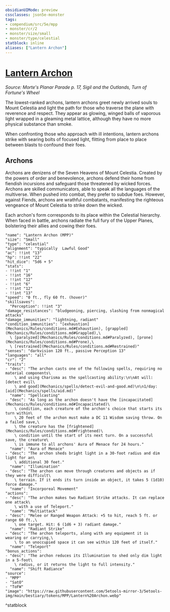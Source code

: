 ```yaml
---
obsidianUIMode: preview
cssclasses: json5e-monster
tags:
- compendium/src/5e/mpp
- monster/cr/2
- monster/size/small
- monster/type/celestial
statblock: inline
aliases: ["Lantern Archon"]
---
```

# [Lantern Archon](Mechanics\bestiary\celestial/lantern-archon-mpp.md)
*Source: Morte's Planar Parade p. 17, Sigil and the Outlands, Turn of Fortune's Wheel*  

The lowest-ranked archons, lantern archons greet newly arrived souls to Mount Celestia and light the path for those who traverse the plane with reverence and respect. They appear as glowing, winged balls of vaporous light wrapped in a gleaming metal lattice, although they have no more physical substance than smoke.

When confronting those who approach with ill intentions, lantern archons strike with searing bolts of focused light, flitting from place to place between blasts to confound their foes.

## Archons

Archons are denizens of the Seven Heavens of Mount Celestia. Created by the powers of order and benevolence, archons defend their home from fiendish incursions and safeguard those threatened by wicked forces. Archons are skilled communicators, able to speak all the languages of the multiverse. When pushed into combat, they prefer to subdue foes. However, against Fiends, archons are wrathful combatants, manifesting the righteous vengeance of Mount Celestia to strike down the wicked.

Each archon's form corresponds to its place within the Celestial hierarchy. When faced in battle, archons radiate the full fury of the Upper Planes, bolstering their allies and cowing their foes.

```statblock
"name": "Lantern Archon (MPP)"
"size": "Small"
"type": "celestial"
"alignment": "typically  Lawful Good"
"ac": !!int "13"
"hp": !!int "22"
"hit_dice": "5d6 + 5"
"stats":
- !!int "1"
- !!int "16"
- !!int "12"
- !!int "6"
- !!int "12"
- !!int "13"
"speed": "0 ft., fly 60 ft. (hover)"
"skillsaves":
  "Perception": !!int "3"
"damage_resistances": "bludgeoning, piercing, slashing from nonmagical attacks"
"damage_immunities": "lightning, radiant"
"condition_immunities": "[exhaustion](Mechanics/Rules/conditions.md#Exhaustion), [grappled](Mechanics/Rules/conditions.md#Grappled),\
  \ [paralyzed](Mechanics/Rules/conditions.md#Paralyzed), [prone](Mechanics/Rules/conditions.md#Prone),\
  \ [restrained](Mechanics/Rules/conditions.md#Restrained)"
"senses": "darkvision 120 ft., passive Perception 13"
"languages": "all"
"cr": "2"
"traits":
- "desc": "The archon casts one of the following spells, requiring no material components\
    \ and using Charisma as the spellcasting ability:\n\nAt will: [detect evil\
    \ and good](Mechanics/spells/detect-evil-and-good.md)\n\n1/day: [aid](Mechanics/spells/aid.md)"
  "name": "Spellcasting"
- "desc": "As long as the archon doesn't have the [incapacitated](Mechanics/Rules/conditions.md#Incapacitated)\
    \ condition, each creature of the archon's choice that starts its turn within\
    \ 20 feet of the archon must make a DC 11 Wisdom saving throw. On a failed save,\
    \ the creature has the [frightened](Mechanics/Rules/conditions.md#Frightened)\
    \ condition until the start of its next turn. On a successful save, the creature\
    \ is immune to all archons' Aura of Menace for 24 hours."
  "name": "Aura of Menace"
- "desc": "The archon sheds bright light in a 30-foot radius and dim light for an\
    \ additional 30 feet."
  "name": "Illumination"
- "desc": "The archon can move through creatures and objects as if they were difficult\
    \ terrain. If it ends its turn inside an object, it takes 5 (1d10) force damage."
  "name": "Incorporeal Movement"
"actions":
- "desc": "The archon makes two Radiant Strike attacks. It can replace one attack\
    \ with a use of Teleport."
  "name": "Multiattack"
- "desc": "Melee or Ranged Weapon Attack: +5 to hit, reach 5 ft. or range 60 ft.,\
    \ one target. Hit: 6 (1d6 + 3) radiant damage."
  "name": "Radiant Strike"
- "desc": "The archon teleports, along with any equipment it is wearing or carrying,\
    \ to an unoccupied space it can see within 120 feet of itself."
  "name": "Teleport"
"bonus_actions":
- "desc": "The archon reduces its Illumination to shed only dim light in a 5-foot\
    \ radius, or it returns the light to full intensity."
  "name": "Shift Radiance"
"source":
- "MPP"
- "SatO"
- "ToFW"
"image": "https://raw.githubusercontent.com/5etools-mirror-3/5etools-img/main/bestiary/tokens/MPP/Lantern%20Archon.webp"
```
^statblock